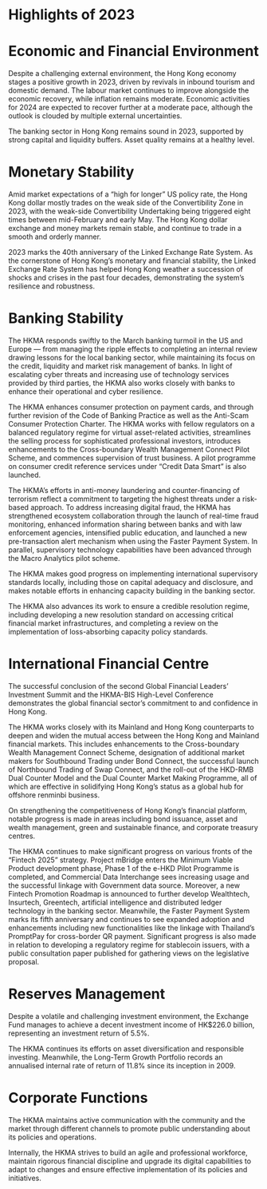 # Highlights of 2023

# Economic and Financial Environment

Despite a challenging external environment, the Hong Kong economy stages a positive growth in 2023, driven by revivals in inbound tourism and domestic demand. The labour market continues to improve alongside the economic recovery, while inflation remains moderate. Economic activities for 2024 are expected to recover further at a moderate pace, although the outlook is clouded by multiple external uncertainties.

The banking sector in Hong Kong remains sound in 2023, supported by strong capital and liquidity buffers. Asset quality remains at a healthy level.

# Monetary Stability

Amid market expectations of a “high for longer” US policy rate, the Hong Kong dollar mostly trades on the weak side of the Convertibility Zone in 2023, with the weak-side Convertibility Undertaking being triggered eight times between mid-February and early May. The Hong Kong dollar exchange and money markets remain stable, and continue to trade in a smooth and orderly manner.

2023 marks the 40th anniversary of the Linked Exchange Rate System. As the cornerstone of Hong Kong’s monetary and financial stability, the Linked Exchange Rate System has helped Hong Kong weather a succession of shocks and crises in the past four decades, demonstrating the system’s resilience and robustness.

# Banking Stability

The HKMA responds swiftly to the March banking turmoil in the US and Europe — from managing the ripple effects to completing an internal review drawing lessons for the local banking sector, while maintaining its focus on the credit, liquidity and market risk management of banks. In light of escalating cyber threats and increasing use of technology services provided by third parties, the HKMA also works closely with banks to enhance their operational and cyber resilience.

The HKMA enhances consumer protection on payment cards, and through further revision of the Code of Banking Practice as well as the Anti-Scam Consumer Protection Charter. The HKMA works with fellow regulators on a balanced regulatory regime for virtual asset-related activities, streamlines the selling process for sophisticated professional investors, introduces enhancements to the Cross-boundary Wealth Management Connect Pilot Scheme, and commences supervision of trust business. A pilot programme on consumer credit reference services under “Credit Data Smart” is also launched.

The HKMA’s efforts in anti-money laundering and counter-financing of terrorism reflect a commitment to targeting the highest threats under a risk-based approach. To address increasing digital fraud, the HKMA has strengthened ecosystem collaboration through the launch of real-time fraud monitoring, enhanced information sharing between banks and with law enforcement agencies, intensified public education, and launched a new pre-transaction alert mechanism when using the Faster Payment System. In parallel, supervisory technology capabilities have been advanced through the Macro Analytics pilot scheme.

The HKMA makes good progress on implementing international supervisory standards locally, including those on capital adequacy and disclosure, and makes notable efforts in enhancing capacity building in the banking sector.

The HKMA also advances its work to ensure a credible resolution regime, including developing a new resolution standard on accessing critical financial market infrastructures, and completing a review on the implementation of loss-absorbing capacity policy standards.

# International Financial Centre

The successful conclusion of the second Global Financial Leaders’ Investment Summit and the HKMA-BIS High-Level Conference demonstrates the global financial sector’s commitment to and confidence in Hong Kong.

The HKMA works closely with its Mainland and Hong Kong counterparts to deepen and widen the mutual access between the Hong Kong and Mainland financial markets. This includes enhancements to the Cross-boundary Wealth Management Connect Scheme, designation of additional market makers for Southbound Trading under Bond Connect, the successful launch of Northbound Trading of Swap Connect, and the roll-out of the HKD-RMB Dual Counter Model and the Dual Counter Market Making Programme, all of which are effective in solidifying Hong Kong’s status as a global hub for offshore renminbi business.

On strengthening the competitiveness of Hong Kong’s financial platform, notable progress is made in areas including bond issuance, asset and wealth management, green and sustainable finance, and corporate treasury centres.

The HKMA continues to make significant progress on various fronts of the “Fintech 2025” strategy. Project mBridge enters the Minimum Viable Product development phase, Phase 1 of the e-HKD Pilot Programme is completed, and Commercial Data Interchange sees increasing usage and the successful linkage with Government data source. Moreover, a new Fintech Promotion Roadmap is announced to further develop Wealthtech, Insurtech, Greentech, artificial intelligence and distributed ledger technology in the banking sector. Meanwhile, the Faster Payment System marks its fifth anniversary and continues to see expanded adoption and enhancements including new functionalities like the linkage with Thailand’s PromptPay for cross-border QR payment. Significant progress is also made in relation to developing a regulatory regime for stablecoin issuers, with a public consultation paper published for gathering views on the legislative proposal.

# Reserves Management

Despite a volatile and challenging investment environment, the Exchange Fund manages to achieve a decent investment income of HK$226.0 billion, representing an investment return of 5.5%.

The HKMA continues its efforts on asset diversification and responsible investing. Meanwhile, the Long-Term Growth Portfolio records an annualised internal rate of return of 11.8% since its inception in 2009.

# Corporate Functions

The HKMA maintains active communication with the community and the market through different channels to promote public understanding about its policies and operations.

Internally, the HKMA strives to build an agile and professional workforce, maintain rigorous financial discipline and upgrade its digital capabilities to adapt to changes and ensure effective implementation of its policies and initiatives.